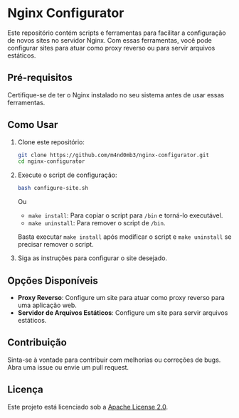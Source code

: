 # Nginx Configurator

Este repositório contém scripts e ferramentas para facilitar a configuração de novos sites no servidor Nginx. Com essas ferramentas, você pode configurar sites para atuar como proxy reverso ou para servir arquivos estáticos.

## Pré-requisitos

Certifique-se de ter o Nginx instalado no seu sistema antes de usar essas ferramentas.

## Como Usar

1. Clone este repositório:

    ```bash
    git clone https://github.com/m4nd0mb3/nginx-configurator.git
    cd nginx-configurator
    ```

2. Execute o script de configuração:

    ```bash
    bash configure-site.sh
    ```

    Ou

    - `make install`: Para copiar o script para `/bin` e torná-lo executável.
    - `make uninstall`: Para remover o script de `/bin`.

    Basta executar `make install` após modificar o script e `make uninstall` se precisar remover o script. 

3. Siga as instruções para configurar o site desejado.

## Opções Disponíveis

- **Proxy Reverso**: Configure um site para atuar como proxy reverso para uma aplicação web.
- **Servidor de Arquivos Estáticos**: Configure um site para servir arquivos estáticos.

## Contribuição

Sinta-se à vontade para contribuir com melhorias ou correções de bugs. Abra uma issue ou envie um pull request.

## Licença

Este projeto está licenciado sob a [Apache License 2.0](LICENSE).
